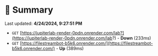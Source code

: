 # 📖 Summary
Last updated: **4/24/2024, 9:27:51 PM**

- `GET` [https://jupiterlab-render-0pdn.onrender.com/lab?](https://jupiterlab-render-0pdn.onrender.com/lab?) - **Down** (233ms)
- `GET` [https://filestreambot-b5k6.onrender.com/](https://filestreambot-b5k6.onrender.com/) - **Up** (389ms)
